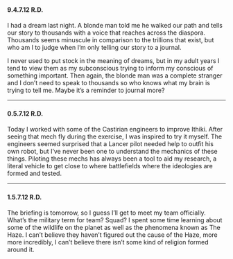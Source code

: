 <div class="header-row">
    <h3></h3>
    <h4>9.4.7.12 <span class="small-text">R.D.</span></h4>
</div>

I had a dream last night. A blonde man told me he walked our path and tells our story to thousands with a voice that reaches across the diaspora. Thousands seems minuscule in comparison to the trillions that exist, but who am I to judge when I’m only telling our story to a journal.

I never used to put stock in the meaning of dreams, but in my adult years I tend to view them as my subconscious trying to inform my conscious of something important. Then again, the blonde man was a complete stranger and I don’t need to speak to thousands so who knows what my brain is trying to tell me. Maybe it’s a reminder to journal more?

<hr>
<div class="header-row">
    <h3></h3>
    <h4>0.5.7.12 <span class="small-text">R.D.</span></h4>
</div>

Today I worked with some of the Castirian engineers to improve Ithiki. After seeing that mech fly during the exercise, I was inspired to try it myself. The engineers seemed surprised that a Lancer pilot needed help to outfit his own robot, but I’ve never been one to understand the mechanics of these things. Piloting these mechs has always been a tool to aid my research, a literal vehicle to get close to where battlefields where the ideologies are formed and tested.

<hr>
<div class="header-row">
    <h3></h3>
    <h4>1.5.7.12 <span class="small-text">R.D.</span></h4>
</div>

The briefing is tomorrow, so I guess I’ll get to meet my team officially. What’s the military term for team? Squad? I spent some time learning about some of the wildlife on the planet as well as the phenomena known as The Haze. I can’t believe they haven’t figured out the cause of the Haze, more more incredibly, I can’t believe there isn’t some kind of religion formed around it.  